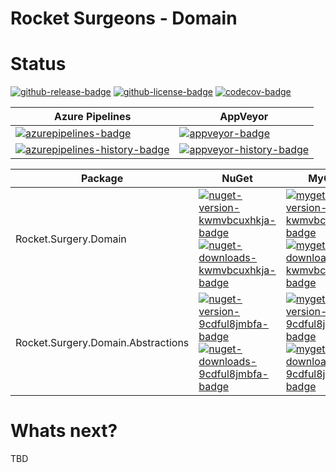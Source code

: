 # Rocket Surgeons - Domain

# Status
<!-- badges -->
[![github-release-badge]][github-release]
[![github-license-badge]][github-license]
[![codecov-badge]][codecov]
<!-- badges -->

<!-- history badges -->
| Azure Pipelines | AppVeyor |
| --------------- | -------- |
| [![azurepipelines-badge]][azurepipelines] | [![appveyor-badge]][appveyor] |
| [![azurepipelines-history-badge]][azurepipelines-history] | [![appveyor-history-badge]][appveyor-history] |
<!-- history badges -->

<!-- nuget packages -->
| Package | NuGet | MyGet |
| ------- | ----- | ----- |
| Rocket.Surgery.Domain | [![nuget-version-kwmvbcuxhkja-badge]![nuget-downloads-kwmvbcuxhkja-badge]][nuget-kwmvbcuxhkja] | [![myget-version-kwmvbcuxhkja-badge]![myget-downloads-kwmvbcuxhkja-badge]][myget-kwmvbcuxhkja] |
| Rocket.Surgery.Domain.Abstractions | [![nuget-version-9cdful8jmbfa-badge]![nuget-downloads-9cdful8jmbfa-badge]][nuget-9cdful8jmbfa] | [![myget-version-9cdful8jmbfa-badge]![myget-downloads-9cdful8jmbfa-badge]][myget-9cdful8jmbfa] |
<!-- nuget packages -->

# Whats next?
TBD

<!-- generated references -->
[github-release]: https://github.com/RocketSurgeonsGuild/Domain/releases/latest
[github-release-badge]: https://img.shields.io/github/release/RocketSurgeonsGuild/Domain.svg?logo=github&style=flat "Latest Release"
[github-license]: https://github.com/RocketSurgeonsGuild/Domain/blob/master/LICENSE
[github-license-badge]: https://img.shields.io/github/license/RocketSurgeonsGuild/Domain.svg?style=flat "License"
[codecov]: https://codecov.io/gh/RocketSurgeonsGuild/Domain
[codecov-badge]: https://img.shields.io/codecov/c/github/RocketSurgeonsGuild/Domain.svg?color=E03997&label=codecov&logo=codecov&logoColor=E03997&style=flat "Code Coverage"
[azurepipelines]: https://rocketsurgeonsguild.visualstudio.com/Libraries/_build/latest?definitionId=9&branchName=master
[azurepipelines-badge]: https://img.shields.io/azure-devops/build/rocketsurgeonsguild/Libraries/9.svg?color=98C6FF&label=azure%20pipelines&logo=azuredevops&logoColor=98C6FF&style=flat "Azure Pipelines Status"
[azurepipelines-history]: https://rocketsurgeonsguild.visualstudio.com/Libraries/_build?definitionId=9&branchName=master
[azurepipelines-history-badge]: https://buildstats.info/azurepipelines/chart/rocketsurgeonsguild/Libraries/9?includeBuildsFromPullRequest=false "Azure Pipelines History"
[appveyor]: https://ci.appveyor.com/project/RocketSurgeonsGuild/Domain
[appveyor-badge]: https://img.shields.io/appveyor/ci/RocketSurgeonsGuild/Domain.svg?color=00b3e0&label=appveyor&logo=appveyor&logoColor=00b3e0&style=flat "AppVeyor Status"
[appveyor-history]: https://ci.appveyor.com/project/RocketSurgeonsGuild/Domain/history
[appveyor-history-badge]: https://buildstats.info/appveyor/chart/RocketSurgeonsGuild/Domain?includeBuildsFromPullRequest=false "AppVeyor History"
[nuget-kwmvbcuxhkja]: https://www.nuget.org/packages/Rocket.Surgery.Domain/
[nuget-version-kwmvbcuxhkja-badge]: https://img.shields.io/nuget/v/Rocket.Surgery.Domain.svg?color=004880&logo=nuget&style=flat-square "NuGet Version"
[nuget-downloads-kwmvbcuxhkja-badge]: https://img.shields.io/nuget/dt/Rocket.Surgery.Domain.svg?color=004880&logo=nuget&style=flat-square "NuGet Downloads"
[myget-kwmvbcuxhkja]: https://www.myget.org/feed/rocket-surgeons-guild/package/nuget/Rocket.Surgery.Domain
[myget-version-kwmvbcuxhkja-badge]: https://img.shields.io/myget/rocket-surgeons-guild/vpre/Rocket.Surgery.Domain.svg?label=myget&color=004880&logo=nuget&style=flat-square "MyGet Pre-Release Version"
[myget-downloads-kwmvbcuxhkja-badge]: https://img.shields.io/myget/rocket-surgeons-guild/dt/Rocket.Surgery.Domain.svg?color=004880&logo=nuget&style=flat-square "MyGet Downloads"
[nuget-9cdful8jmbfa]: https://www.nuget.org/packages/Rocket.Surgery.Domain.Abstractions/
[nuget-version-9cdful8jmbfa-badge]: https://img.shields.io/nuget/v/Rocket.Surgery.Domain.Abstractions.svg?color=004880&logo=nuget&style=flat-square "NuGet Version"
[nuget-downloads-9cdful8jmbfa-badge]: https://img.shields.io/nuget/dt/Rocket.Surgery.Domain.Abstractions.svg?color=004880&logo=nuget&style=flat-square "NuGet Downloads"
[myget-9cdful8jmbfa]: https://www.myget.org/feed/rocket-surgeons-guild/package/nuget/Rocket.Surgery.Domain.Abstractions
[myget-version-9cdful8jmbfa-badge]: https://img.shields.io/myget/rocket-surgeons-guild/vpre/Rocket.Surgery.Domain.Abstractions.svg?label=myget&color=004880&logo=nuget&style=flat-square "MyGet Pre-Release Version"
[myget-downloads-9cdful8jmbfa-badge]: https://img.shields.io/myget/rocket-surgeons-guild/dt/Rocket.Surgery.Domain.Abstractions.svg?color=004880&logo=nuget&style=flat-square "MyGet Downloads"
<!-- generated references -->

<!-- nuke-data
github:
  owner: RocketSurgeonsGuild
  repository: Domain
azurepipelines:
  account: rocketsurgeonsguild
  teamproject: Libraries
  builddefinition: 9
appveyor:
  account: RocketSurgeonsGuild
  build: Domain
myget:
  account: rocket-surgeons-guild
-->